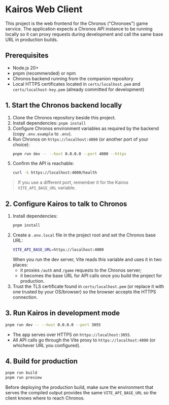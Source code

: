 # Kairos Web Client

This project is the web frontend for the Chronos ("Chronoes") game service. The application expects a Chronos API instance to be running locally so it can proxy requests during development and call the same base URL in production builds.

## Prerequisites

- Node.js 20+
- pnpm (recommended) or npm
- Chronos backend running from the companion repository
- Local HTTPS certificates located in `certs/localhost.pem` and `certs/localhost-key.pem` (already committed for development)

## 1. Start the Chronos backend locally

1. Clone the Chronos repository beside this project.
2. Install dependencies: `pnpm install`
3. Configure Chronos environment variables as required by the backend (copy `.env.example` to `.env`).
4. Run Chronos on `https://localhost:4000` (or another port of your choice):
   ```bash
   pnpm run dev -- --host 0.0.0.0 --port 4000 --https
   ```
5. Confirm the API is reachable:
   ```bash
   curl -k https://localhost:4000/health
   ```

> If you use a different port, remember it for the Kairos `VITE_API_BASE_URL` variable.

## 2. Configure Kairos to talk to Chronos

1. Install dependencies:
   ```bash
   pnpm install
   ```
2. Create a `.env.local` file in the project root and set the Chronos base URL:
   ```bash
   VITE_API_BASE_URL=https://localhost:4000
   ```
   When you run the dev server, Vite reads this variable and uses it in two places:
   - it proxies `/auth` and `/game` requests to the Chronos server;
   - it becomes the base URL for API calls once you build the project for production.
3. Trust the TLS certificate found in `certs/localhost.pem` (or replace it with one trusted by your OS/browser) so the browser accepts the HTTPS connection.

## 3. Run Kairos in development mode

```bash
pnpm run dev -- --host 0.0.0.0 --port 3055
```

- The app serves over HTTPS on `https://localhost:3055`.
- All API calls go through the Vite proxy to `https://localhost:4000` (or whichever URL you configured).

## 4. Build for production

```bash
pnpm run build
pnpm run preview
```

Before deploying the production build, make sure the environment that serves the compiled output provides the same `VITE_API_BASE_URL` so the client knows where to reach Chronos.

